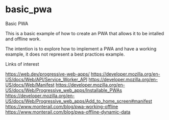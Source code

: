 # basic_pwa

Basic PWA

This is a basic example of how to create an PWA that allows it to be intalled and offline work.

The intention is to explore how to implement a PWA and have a working example, it does not represent a best practices example.

Links of interest

https://web.dev/progressive-web-apps/
https://developer.mozilla.org/en-US/docs/Web/API/Service_Worker_API
https://developer.mozilla.org/en-US/docs/Web/Manifest
https://developer.mozilla.org/en-US/docs/Web/Progressive_web_apps/Installable_PWAs
https://developer.mozilla.org/en-US/docs/Web/Progressive_web_apps/Add_to_home_screen#manifest
https://www.monterail.com/blog/pwa-working-offline
https://www.monterail.com/blog/pwa-offline-dynamic-data
